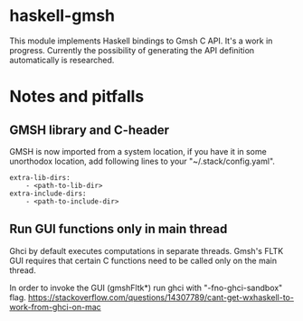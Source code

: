 # haskell-gmsh

This module implements Haskell bindings to Gmsh C API. It's a work in progress.
Currently the possibility of generating the API definition automatically is
researched.

# Notes and pitfalls

## GMSH library and C-header
GMSH is now imported from a system location, if you have it in some unorthodox location, add following lines to your "~/.stack/config.yaml".

```
extra-lib-dirs:
    - <path-to-lib-dir>
extra-include-dirs:
    - <path-to-include-dir>
```

## Run GUI functions only in main thread
Ghci by default executes computations in separate threads. Gmsh's FLTK GUI
requires that certain C functions need to be called only on the main thread.

In order to invoke the GUI (gmshFltk*) run ghci with "-fno-ghci-sandbox" flag.
https://stackoverflow.com/questions/14307789/cant-get-wxhaskell-to-work-from-ghci-on-mac
